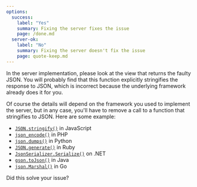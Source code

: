 ```yaml
---
options:
  success:
    label: "Yes"
    summary: Fixing the server fixes the issue
    page: /done.md
  server-ok:
    label: "No"
    summary: Fixing the server doesn't fix the issue
    page: quote-keep.md
---
```


In the server implementation, please look at the view that returns the faulty JSON.
You will probably find that this function explicitly stringifies the response to JSON, which is incorrect because the underlying framework already does it for you.

Of course the details will depend on the framework you used to implement the server, but in any case, you'll have to remove a call to a function that stringifies to JSON. Here are some example:

* [`JSON.stringify()`](https://developer.mozilla.org/en-US/docs/Web/JavaScript/Reference/Global_Objects/JSON/stringify) in JavaScript
* [`json_encode()`](https://www.php.net/manual/en/function.json-encode.php) in PHP
* [`json.dumps()`](https://docs.python.org/3/library/json.html) in Python
* [`JSON.generate()`](https://ruby-doc.org/stdlib-2.6.3/libdoc/json/rdoc/JSON.html) in Ruby
* [`JsonSerializer.Serialize()`](https://docs.microsoft.com/en-us/dotnet/api/system.text.json.jsonserializer.serialize) on .NET
* [`gson.toJson()`](https://www.javadoc.io/doc/com.google.code.gson/gson/latest/com.google.gson/com/google/gson/Gson.html) in Java
* [`json.Marshal()`](https://golang.org/pkg/encoding/json/) in Go

Did this solve your issue?

